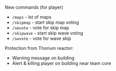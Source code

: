 New commands (for player)
- `/maps` - lst of maps
- `/skipmap` - start skip map voting 
- `/smvote` - vote for skip map
- `/skipwave` - start skip wave voting
- `/swvote` - vote for wave skip

Protection from Thorium reactor:
- Warning message on building
- Alert & killing player on building near team core